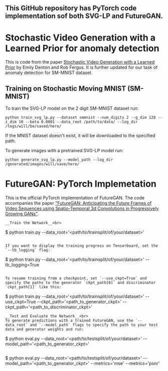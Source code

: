 ## This GitHub repository has PyTorch code implementation sof both SVG-LP and FutureGAN.
# Stochastic Video Generation with a Learned Prior for anomaly detection
This is code from the paper [Stochastic Video Generation with a Learned Prior](https://arxiv.org/abs/1802.07687) by Emily Denton and Rob Fergus. It is further updated for our task of anomaly detection for SM-MNIST dataset.

##  Training on Stochastic Moving MNIST (SM-MNIST)
To train the SVG-LP model on the 2 digit SM-MNIST dataset run: 
```
python train_svg_lp.py --dataset smmnist --num_digits 2 --g_dim 128 --z_dim 10 --beta 0.0001 --data_root /path/to/data/ --log_dir /logs/will/be/saved/here/
```
If the MNIST dataset doesn't exist, it will be downloaded to the specified path.


To generate images with a pretrained SVG-LP model run:
```
python generate_svg_lp.py --model_path --log_dir /generated/images/will/save/here/

```

# FutureGAN: PyTorch Implemetation

This is the official PyTorch implementation of FutureGAN. The code accompanies the paper ["FutureGAN: Anticipating the Future Frames of Video Sequences using Spatio-Temporal 3d Convolutions in Progressively Growing GANs"](https://arxiv.org/abs/1810.01325).

~~~
__Train the Network__<br>

~~~~
$ python train.py --data_root='<path/to/trainsplit/of/your/dataset>'
~~~~

If you want to display the training progress on Tensorboard, set the `--tb_logging` flag:
~~~~
$ python train.py --data_root='<path/to/trainsplit/of/your/dataset>' --tb_logging=True
~~~~

To resume training from a checkpoint, set `--use_ckpt=True` and specify the paths to the generator `ckpt_path[0]` and discriminator `ckpt_path[1]` like this:
~~~~
$ python train.py --data_root='<path/to/trainsplit/of/your/dataset>' --use_ckpt=True --ckpt_path='<path_to_generator_ckpt>' --ckpt_path='<path_to_discriminator_ckpt>'
~~~~
__Test and Evaluate the Network__<br>
To generate predictions with a trained FutureGAN, use the `--data_root` and `--model_path` flags to specify the path to your test data and generator weights and run:
~~~~
$ python eval.py --data_root='<path/to/testsplit/of/your/dataset>' --model_path='<path_to_generator_ckpt>'
~~~~

~~~~
$ python eval.py --data_root='<path/to/testsplit/of/your/dataset>' --model_path='<path_to_generator_ckpt>' --metrics='mse' --metrics='psnr'
~~~~

